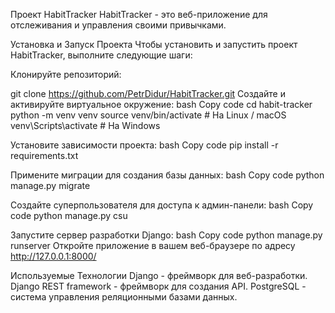Проект HabitTracker
HabitTracker - это веб-приложение для отслеживания и управления своими привычками.

Установка и Запуск Проекта
Чтобы установить и запустить проект HabitTracker, выполните следующие шаги:

Клонируйте репозиторий:

git clone https://github.com/PetrDidur/HabitTracker.git
Создайте и активируйте виртуальное окружение: bash Copy code cd habit-tracker python -m venv venv source venv/bin/activate # На Linux / macOS venv\Scripts\activate # На Windows

Установите зависимости проекта: bash Copy code pip install -r requirements.txt

Примените миграции для создания базы данных: bash Copy code python manage.py migrate

Создайте суперпользователя для доступа к админ-панели: bash Copy code python manage.py csu

Запустите сервер разработки Django: bash Copy code python manage.py runserver Откройте приложение в вашем веб-браузере по адресу http://127.0.0.1:8000/

Используемые Технологии Django - фреймворк для веб-разработки. Django REST framework - фреймворк для создания API. PostgreSQL - система управления реляционными базами данных.
